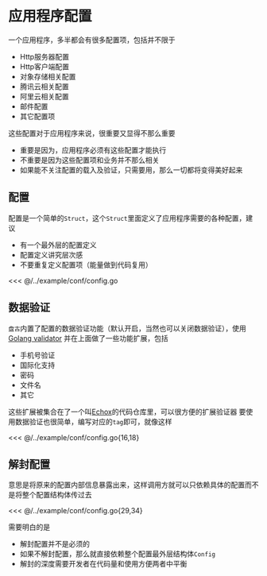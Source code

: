 # 应用程序配置

一个应用程序，多半都会有很多配置项，包括并不限于

- Http服务器配置
- Http客户端配置
- 对象存储相关配置
- 腾讯云相关配置
- 阿里云相关配置
- 邮件配置
- 其它配置项

这些配置对于应用程序来说，很重要又显得不那么重要

- 重要是因为，应用程序必须有这些配置才能执行
- 不重要是因为这些配置项和业务并不那么相关
- 如果能不关注配置的载入及验证，只需要用，那么一切都将变得美好起来

## 配置

配置是一个简单的`Struct`，这个`Struct`里面定义了应用程序需要的各种配置，建议

- 有一个最外层的配置定义
- 配置定义讲究层次感
- 不要重复定义配置项（能量做到代码复用）

<<< @/../example/conf/config.go

## 数据验证

`盘古`内置了配置的数据验证功能（默认开启，当然也可以关闭数据验证），使用[Golang validator](https://github.com/go-playground/validator)
并在上面做了一些功能扩展，包括

- 手机号验证
- 国际化支持
- 密码
- 文件名
- 其它

这些扩展被集合在了一个叫[Echox](https://github.com/storezhang/echox)的代码仓库里，可以很方便的扩展验证器
要使用数据验证也很简单，编写对应的`tag`即可，就像这样

<<< @/../example/conf/config.go{16,18}

## 解封配置

意思是将原来的配置内部信息暴露出来，这样调用方就可以只依赖具体的配置而不是将整个配置结构体传过去

<<< @/../example/conf/config.go{29,34}

需要明白的是

- 解封配置并不是必须的
- 如果不解封配置，那么就直接依赖整个配置最外层结构体`Config`
- 解封的深度需要开发者在代码量和使用方便两者中平衡
